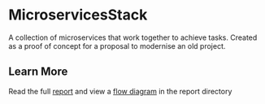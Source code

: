 # MicroservicesStack
A collection of microservices that work together to achieve tasks. Created as a proof of concept for a proposal to modernise an old project. 

## Learn More
Read the full [report](Report/Report.pdf) and view a [flow diagram](Report/Flow.pdf) in the report directory
